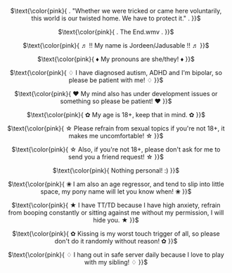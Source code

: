 <p align="center">
$\text{\color{pink}{ . "Whether we were tricked or came here voluntarily, this world is our twisted home. We have to protect it." . }}$

</p> 

<p align="center">
$\text{\color{pink}{ . The End.wmv . }}$

</p> 

<p align="center">
$\text{\color{pink}{ ♬ !! My name is Jordeen/Jadusable !! ♬ }}$
  
</p> 

<p align="center">
$\text{\color{pink}{ ♦ My pronouns are she/they! ♦ }}$

</p> 

<p align="center">
$\text{\color{pink}{ ♢ I have diagnosed autism, ADHD and I'm bipolar, so please be patient with me! ♢ }}$
  
</p> 

<p align="center">
$\text{\color{pink}{ ♥ My mind also has under development issues or something so please be patient! ♥ }}$

</p> 

<p align="center">
$\text{\color{pink}{ ✿ My age is 18+, keep that in mind. ✿ }}$
  
</p> 

<p align="center">
$\text{\color{pink}{ ☆ Please refrain from sexual topics if you're not 18+, it makes me uncomfortable! ☆ }}$
  
</p> 

<p align="center">
$\text{\color{pink}{ ☆ Also, if you're not 18+, please don't ask for me to send you a friend request! ☆ }}$
  
</p> 

<p align="center">
$\text{\color{pink}{ Nothing personal! :) }}$

</p> 

<p align="center">
$\text{\color{pink}{ ❀ I am also an age regressor, and tend to slip into little space, my pony name will let you know when! ❀ }}$

</p> 

<p align="center">
$\text{\color{pink}{ ★ I have TT/TD because I have high anxiety, refrain from booping constantly or sitting against me without my permission, I will hide you. ★ }}$

</p> 

<p align="center">
$\text{\color{pink}{ ✿ Kissing is my worst touch trigger of all, so please don't do it randomly without reason! ✿ }}$
  
</p> 

<p align="center">
$\text{\color{pink}{ ♢ I hang out in safe server daily because I love to play with my sibling! ♢ }}$
  
</p> 

